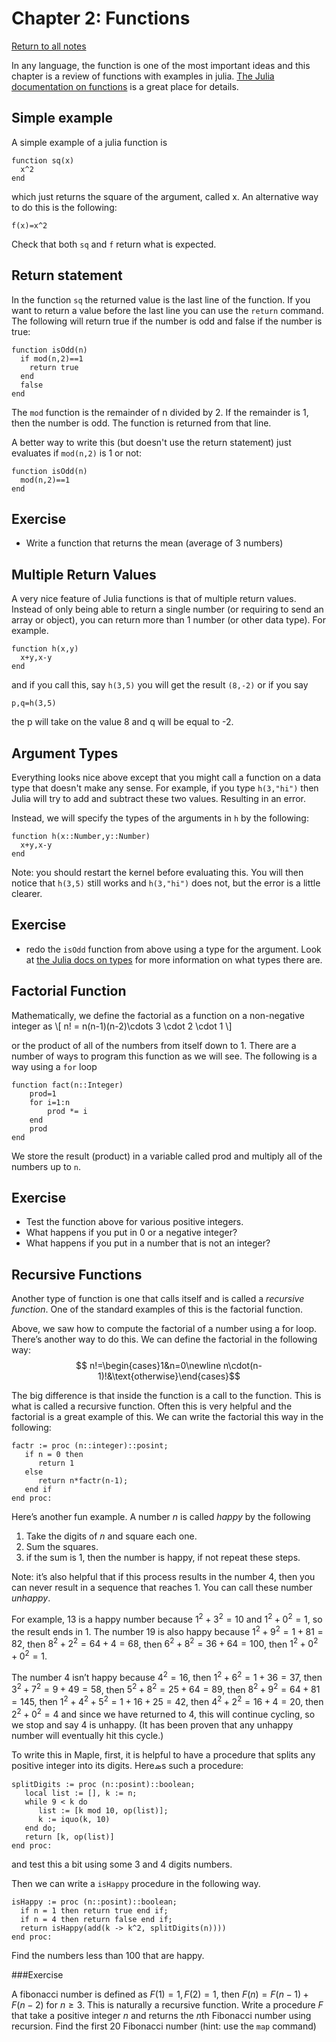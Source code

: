 Chapter 2: Functions
=============

[Return to all notes](index.html)

In any language, the function is one of the most important ideas and this chapter is a review of functions with examples in julia.   [The Julia documentation on functions](http://docs.julialang.org/en/latest/manual/functions/) is a great place for details.

Simple example
-----

A simple example of a julia function is

```
function sq(x)
  x^2
end
```

which just returns the square of the argument, called x.  An alternative way to do this is the following:
```
f(x)=x^2
```

Check that both `sq` and `f` return what is expected.  

Return statement
----

In the function `sq` the returned value is the last line of the function.  If you want to return a value before the last line you can use the `return` command.  The following will return true if the number is odd and false if the number is true:

```
function isOdd(n)
  if mod(n,2)==1
    return true
  end
  false
end
```

The `mod` function is the remainder of n divided by 2.  If the remainder is 1, then the number is odd.  The function is returned from that line.

A better way to write this (but doesn't use the return statement) just evaluates if `mod(n,2)` is 1 or not:

```
function isOdd(n)
  mod(n,2)==1
end
```

Exercise
---

* Write a function that returns the mean (average of 3 numbers)



Multiple Return Values
-------------

A very nice feature of Julia functions is that of multiple return values.  Instead of only being able to return a single number (or requiring to send an array or object), you can return more than 1 number (or other data type). For example.

```
function h(x,y)
  x+y,x-y
end
```
and if you call this, say `h(3,5)` you will get the result `(8,-2)` or if you say
```
p,q=h(3,5)
```
the p will take on the value 8 and q will be equal to -2.  

Argument Types
------

Everything looks nice above except that you might call a function on a data type that doesn't make any sense.  For example, if you type `h(3,"hi")` then Julia will try to add and subtract these two values.  Resulting in an error.

Instead, we will specify the types of the arguments in `h` by the following:
```
function h(x::Number,y::Number)
  x+y,x-y
end
```

Note: you should restart the kernel before evaluating this.  You will then notice that `h(3,5)` still works and `h(3,"hi")` does not, but the error is a little clearer.  

Exercise
-----

* redo the `isOdd` function from above using a type for the argument.  Look at [the Julia docs on types](http://docs.julialang.org/en/latest/manual/types/) for more information on what types there are.  


Factorial Function
-----

Mathematically, we define the factorial as a function on a non-negative integer as
\\[ n! = n(n-1)(n-2)\cdots 3 \cdot 2 \cdot 1 \\]

or the product of all of the numbers from itself down to 1.  There are a number of ways to program this function as we will see.  The following is a way using a `for` loop

```
function fact(n::Integer)
    prod=1
    for i=1:n
        prod *= i
    end
    prod
end
```

We store the result (product) in a variable called prod and multiply all of the numbers up to `n`.  

Exercise
----

* Test the function above for various positive integers.
* What happens if you put in 0 or a negative integer?
* What happens if you put in a number that is not an integer?

Recursive Functions
------

Another type of function is one that calls itself and is called a *recursive function*.  One of the standard examples of this is the factorial function.   


Above, we saw how to compute the factorial of a number using a for loop.  There&#8217;s another way to do this.  We can define the factorial in the following way:
$$ n!=\begin{cases}1&n=0\newline n\cdot(n-1)!&\text{otherwise}\end{cases}$$

The big difference is that inside the function is a call to the function.  This is what is called a recursive function.  Often this is very helpful and the factorial is a great example of this.  We can write the factorial this way in the following:

```
factr := proc (n::integer)::posint;
   if n = 0 then
      return 1
   else
      return n*factr(n-1);
   end if
end proc:
```

Here&#8217;s another fun example.  A number $n$ is called *happy* by the following
1. Take the digits of $n$ and square each one.
2. Sum the squares.  
3. if the sum is 1, then the number is happy, if not repeat these steps.

Note: it&#8217;s also helpful that if this process results in the number 4, then you can never result in a sequence that reaches 1.  You can call these number *unhappy*.  

For example, 13 is a happy number because $1^2+3^2=10$ and $1^2+0^2=1$, so the result ends in 1. The number 19 is also happy because $1^2+9^2=1+81=82$, then $8^2+2^2=64+4=68$, then $6^2+8^2=36+64=100$, then $1^2+0^2+0^2=1$.  

The number $4$ isn&#8217;t happy because $4^2=16$, then $1^2+6^2=1+36=37$, then $3^2+7^2=9+49=58$, then $5^2+8^2=25+64=89$, then $8^2+9^2=64+81=145$, then $1^2+4^2+5^2=1+16+25=42$, then $4^2+2^2=16+4=20$, then $2^2+0^2=4$ and since we have returned to 4, this will continue cycling, so we stop and say 4 is unhappy.  (It has been proven that any unhappy number will eventually hit this cycle.)

To write this in Maple, first, it is helpful to have a procedure that splits any positive integer into its digits.  Here&#1827;s such a procedure:

```
splitDigits := proc (n::posint)::boolean;
   local list := [], k := n;
   while 9 < k do
      list := [k mod 10, op(list)];
      k := iquo(k, 10)
   end do;
   return [k, op(list)]
end proc:
```

and test this a bit using some 3 and 4 digits numbers.

Then we can write a `isHappy` procedure in the following way.

```
isHappy := proc (n::posint)::boolean;
  if n = 1 then return true end if;
  if n = 4 then return false end if;
  return isHappy(add(k -> k^2, splitDigits(n))))
end proc:
```

Find the numbers less than 100 that are happy.  


###Exercise

A fibonacci number is defined as $F(1)=1, F(2)=1$, then $F(n)=F(n-1)+F(n-2)$ for $n \geq 3$.  This is naturally a recursive function.  Write a procedure $F$ that take a positive integer $n$ and returns the $n$th Fibonacci number using recursion.  Find the first 20 Fibonacci number (hint: use the `map` command)
